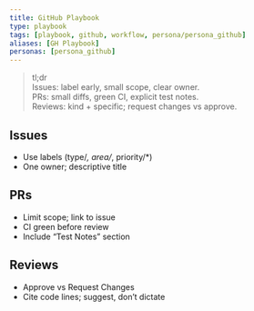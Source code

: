 ```yaml
---
title: GitHub Playbook
type: playbook
tags: [playbook, github, workflow, persona/persona_github]
aliases: [GH Playbook]
personas: [persona_github]
---
```


> tl;dr  
> Issues: label early, small scope, clear owner.  
> PRs: small diffs, green CI, explicit test notes.  
> Reviews: kind + specific; request changes vs approve.

## Issues
- Use labels (type/*, area/*, priority/*)
- One owner; descriptive title

## PRs
- Limit scope; link to issue
- CI green before review
- Include “Test Notes” section

## Reviews
- Approve vs Request Changes
- Cite code lines; suggest, don’t dictate
